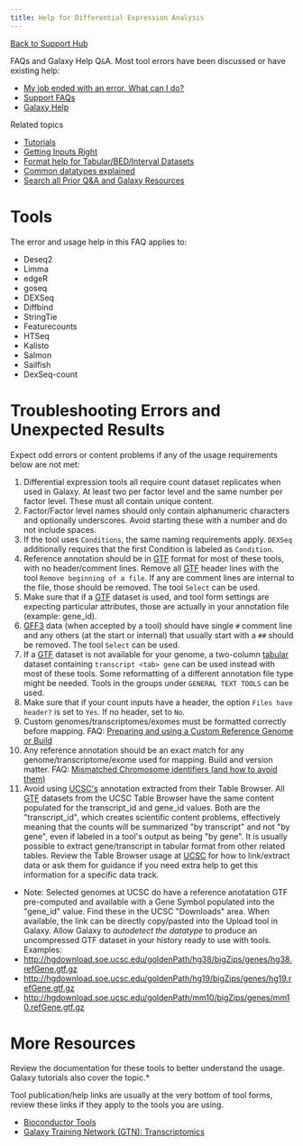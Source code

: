 ```yaml
---
title: Help for Differential Expression Analysis
---
```

[Back to Support Hub](/support/)

FAQs and Galaxy Help Q`&`A. Most tool errors have been discussed or have existing help:

* [My job ended with an error. What can I do?](/support/tool-error/)
* [Support FAQs](/src/support/inde.md)
* [Galaxy Help](https://help.galaxyproject.org/)

Related topics

* [Tutorials](/learn/)
* [Getting Inputs Right](/src/support/#getting-inputs-right)
* [Format help for Tabular/BED/Interval Datasets](/support/tabular/)
* [Common datatypes explained](/learn/datatypes/)
* [Search all Prior Q&A and Galaxy Resources](https://galaxyproject.org/search/)

# Tools

The error and usage help in this FAQ applies to:

* Deseq2
* Limma
* edgeR
* goseq
* DEXSeq
* Diffbind
* StringTie
* Featurecounts
* HTSeq
* Kalisto
* Salmon
* Sailfish
* DexSeq-count

# Troubleshooting Errors and Unexpected Results

Expect odd errors or content problems if any of the usage requirements below are not met:

1. Differential expression tools all require count dataset replicates when used in Galaxy. At least two per factor level and the same number per factor level. These must all contain unique content.
1. Factor/Factor level names should only contain alphanumeric characters and optionally underscores. Avoid starting these with a number and do not include spaces.
1. If the tool uses `Conditions`, the same naming requirements apply. `DEXSeq` additionally requires that the first Condition is labeled as `Condition`.
1. Reference annotation should be in [GTF](/src/learn/datatypes/#gtf) format for most of these tools, with no header/comment lines. Remove all [GTF](/src/learn/datatypes/#gtf) header lines with the tool `Remove beginning of a file`. If any are comment lines are internal to the file, those should be removed. The tool `Select` can be used.
1. Make sure that if a [GTF](/src/learn/datatypes/#gtf) dataset is used, and tool form settings are expecting particular attributes, those are actually in your annotation file (example: gene_id).
1. [GFF3](/src/learn/datatypes/#gff3) data (when accepted by a tool) should have single `#` comment line and any others (at the start or internal) that usually start with a `##` should be removed. The tool `Select` can be used.
1. If a [GTF](/src/learn/datatypes/#gtf) dataset is not available for your genome, a two-column [tabular](/src/learn/datatypes/#tabular-tab-delimited) dataset containing `transcript <tab> gene` can be used instead with most of these tools. Some reformatting of a different annotation file type might be needed. Tools in the groups under `GENERAL TEXT TOOLS` can be used. 
1. Make sure that if your count inputs have a header, the option `Files have header?` is set to `Yes`. If no header, set to `No`. 
1. Custom genomes/transcriptomes/exomes must be formatted correctly before mapping. FAQ: [Preparing and using a Custom Reference Genome or Build](/learn/custom-genomes/)
1. Any reference annotation should be an exact match for any genome/transcriptome/exome used for mapping. Build and version matter. FAQ: [Mismatched Chromosome identifiers (and how to avoid them)](/support/chrom-identifiers/)
1. Avoid using [UCSC's](https://genome.ucsc.edu/) annotation extracted from their Table Browser. All [GTF](/src/learn/datatypes/#gtf) datasets from the UCSC Table Browser have the same content populated for the transcript_id and gene_id values. Both are the "transcript_id", which creates scientific content problems, effectively meaning that the counts will be summarized "by transcript" and not "by gene", even if labeled in a tool's output as being "by gene". It is usually possible to extract gene/transcript in tabular format from other related tables. Review the Table Browser usage at [UCSC](https://genome.ucsc.edu/) for how to link/extract data or ask them for guidance if you need extra help to get this information for a specific data track.
  * Note: Selected genomes at UCSC do have a reference anotatation GTF pre-computed and available with a Gene Symbol populated into the "gene_id" value. Find these in the UCSC "Downloads" area. When available, the link can be directly copy/pasted into the Upload tool in Galaxy. Allow Galaxy to *autodetect the datatype* to produce an uncompressed GTF dataset in your history ready to use with tools. Examples:
  * http://hgdownload.soe.ucsc.edu/goldenPath/hg38/bigZips/genes/hg38.refGene.gtf.gz
  * http://hgdownload.soe.ucsc.edu/goldenPath/hg19/bigZips/genes/hg19.refGene.gtf.gz
  * http://hgdownload.soe.ucsc.edu/goldenPath/mm10/bigZips/genes/mm10.refGene.gtf.gz


# More Resources

Review the documentation for these tools to better understand the usage. Galaxy tutorials also cover the topic.* 

Tool publication/help links are usually at the very bottom of tool forms, review these links if they apply to the tools you are using.

* [Bioconductor Tools](https://bioconductor.org/)
* [Galaxy Training Network (GTN): Transcriptomics](https://training.galaxyproject.org/training-material/topics/transcriptomics/)




